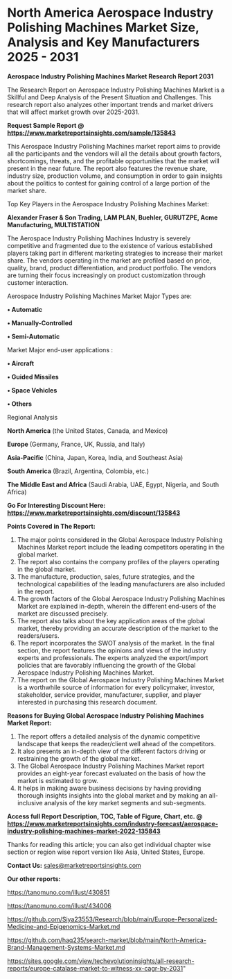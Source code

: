 # North America Aerospace Industry Polishing Machines Market Size, Analysis and Key Manufacturers 2025 - 2031

<strong>Aerospace Industry Polishing Machines Market Research Report 2031</strong>

The Research Report on Aerospace Industry Polishing Machines Market is a Skillful and Deep Analysis of the Present Situation and Challenges. This research report also analyzes other important trends and market drivers that will affect market growth over 2025-2031.

<strong>Request Sample Report @ <a href=https://www.marketreportsinsights.com/sample/135843>https://www.marketreportsinsights.com/sample/135843</a></strong>

This Aerospace Industry Polishing Machines market report aims to provide all the participants and the vendors will all the details about growth factors, shortcomings, threats, and the profitable opportunities that the market will present in the near future. The report also features the revenue share, industry size, production volume, and consumption in order to gain insights about the politics to contest for gaining control of a large portion of the market share.

Top Key Players in the Aerospace Industry Polishing Machines Market:

<strong>Alexander Fraser & Son Trading, LAM PLAN, Buehler, GURUTZPE, Acme Manufacturing, MULTISTATION</strong>

The Aerospace Industry Polishing Machines Industry is severely competitive and fragmented due to the existence of various established players taking part in different marketing strategies to increase their market share. The vendors operating in the market are profiled based on price, quality, brand, product differentiation, and product portfolio. The vendors are turning their focus increasingly on product customization through customer interaction.

Aerospace Industry Polishing Machines Market Major Types are:

<strong>• Automatic

• Manually-Controlled

• Semi-Automatic</strong>

Market Major end-user applications :

<strong>• Aircraft

• Guided Missiles

• Space Vehicles

• Others</strong>

Regional Analysis

</u><strong><b>North America</b></strong> (the United States, Canada, and Mexico)

<strong><b>Europe </b></strong>(Germany, France, UK, Russia, and Italy)

<strong><b>Asia-Pacific</b></strong> (China, Japan, Korea, India, and Southeast Asia)

<strong><b>South America</b></strong> (Brazil, Argentina, Colombia, etc.)

<strong><b>The Middle East and Africa</b></strong> (Saudi Arabia, UAE, Egypt, Nigeria, and South Africa)

<strong>Go For Interesting Discount Here: <a href=https://www.marketreportsinsights.com/discount/135843>https://www.marketreportsinsights.com/discount/135843</a></strong>

<strong>Points Covered in The Report:</strong>
<ol>
  <li>The major points considered in the Global Aerospace Industry Polishing Machines Market report include the leading competitors operating in the global market.</li>
  <li>The report also contains the company profiles of the players operating in the global market.</li>
  <li>The manufacture, production, sales, future strategies, and the technological capabilities of the leading manufacturers are also included in the report.</li>
  <li>The growth factors of the Global Aerospace Industry Polishing Machines Market are explained in-depth, wherein the different end-users of the market are discussed precisely.</li>
  <li>The report also talks about the key application areas of the global market, thereby providing an accurate description of the market to the readers/users.</li>
  <li>The report incorporates the SWOT analysis of the market. In the final section, the report features the opinions and views of the industry experts and professionals. The experts analyzed the export/import policies that are favorably influencing the growth of the Global Aerospace Industry Polishing Machines Market.</li>
  <li>The report on the Global Aerospace Industry Polishing Machines Market is a worthwhile source of information for every policymaker, investor, stakeholder, service provider, manufacturer, supplier, and player interested in purchasing this research document.</li>
</ol>
<strong>Reasons for Buying Global Aerospace Industry Polishing Machines Market Report:</strong>

<ol>
  <li>The report offers a detailed analysis of the dynamic competitive landscape that keeps the reader/client well ahead of the competitors.</li>
  <li>It also presents an in-depth view of the different factors driving or restraining the growth of the global market.</li>
  <li>The Global Aerospace Industry Polishing Machines Market report provides an eight-year forecast evaluated on the basis of how the market is estimated to grow.</li>
  <li>It helps in making aware business decisions by having providing thorough insights insights into the global market and by making an all-inclusive analysis of the key market segments and sub-segments.</li>
</ol>
<strong>Access full Report Description, TOC, Table of Figure, Chart, etc. @ <a href=https://www.marketreportsinsights.com/industry-forecast/aerospace-industry-polishing-machines-market-2022-135843>https://www.marketreportsinsights.com/industry-forecast/aerospace-industry-polishing-machines-market-2022-135843</a></strong>


Thanks for reading this article; you can also get individual chapter wise section or region wise report version like Asia, United States, Europe.

<strong>Contact Us:</strong>
sales@marketreportsinsights.com

<strong>Our other reports:</strong>

<a href=https://tanomuno.com/illust/430851>https://tanomuno.com/illust/430851</a>

<a href=https://tanomuno.com/illust/434006>https://tanomuno.com/illust/434006</a>

<a href=https://github.com/Siya23553/Research/blob/main/Europe-Personalized-Medicine-and-Epigenomics-Market.md>https://github.com/Siya23553/Research/blob/main/Europe-Personalized-Medicine-and-Epigenomics-Market.md</a>

<a href=https://github.com/haq235/search-market/blob/main/North-America-Brand-Management-Systems-Market.md>https://github.com/haq235/search-market/blob/main/North-America-Brand-Management-Systems-Market.md</a>

<a href=https://sites.google.com/view/techevolutioninsights/all-research-reports/europe-catalase-market-to-witness-xx-cagr-by-2031>https://sites.google.com/view/techevolutioninsights/all-research-reports/europe-catalase-market-to-witness-xx-cagr-by-2031</a>"
